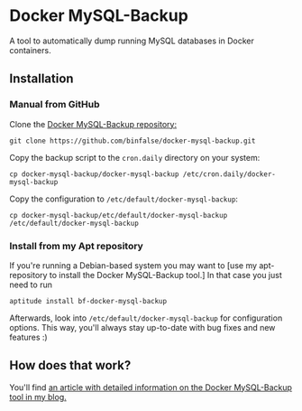 # Docker MySQL-Backup

A tool to automatically dump running MySQL databases in Docker containers.

## Installation

### Manual from GitHub

Clone the [Docker MySQL-Backup repository:](https://github.com/binfalse/docker-mysql-backup)

    git clone https://github.com/binfalse/docker-mysql-backup.git

Copy the backup script to the `cron.daily` directory on your system:

    cp docker-mysql-backup/docker-mysql-backup /etc/cron.daily/docker-mysql-backup

Copy the configuration to `/etc/default/docker-mysql-backup`:

    cp docker-mysql-backup/etc/default/docker-mysql-backup /etc/default/docker-mysql-backup

### Install from my Apt repository

If you're running a Debian-based system you may want to [use my apt-repository to install the Docker MySQL-Backup tool.] In that case you just need to run

    aptitude install bf-docker-mysql-backup

Afterwards, look into `/etc/default/docker-mysql-backup` for configuration options. This way, you'll always stay up-to-date with bug fixes and new features :)

## How does that work?

You'll find [an article with detailed information on the Docker MySQL-Backup tool in my blog.](https://binfalse.de/2017/02/06/docker-mysql-update/)



